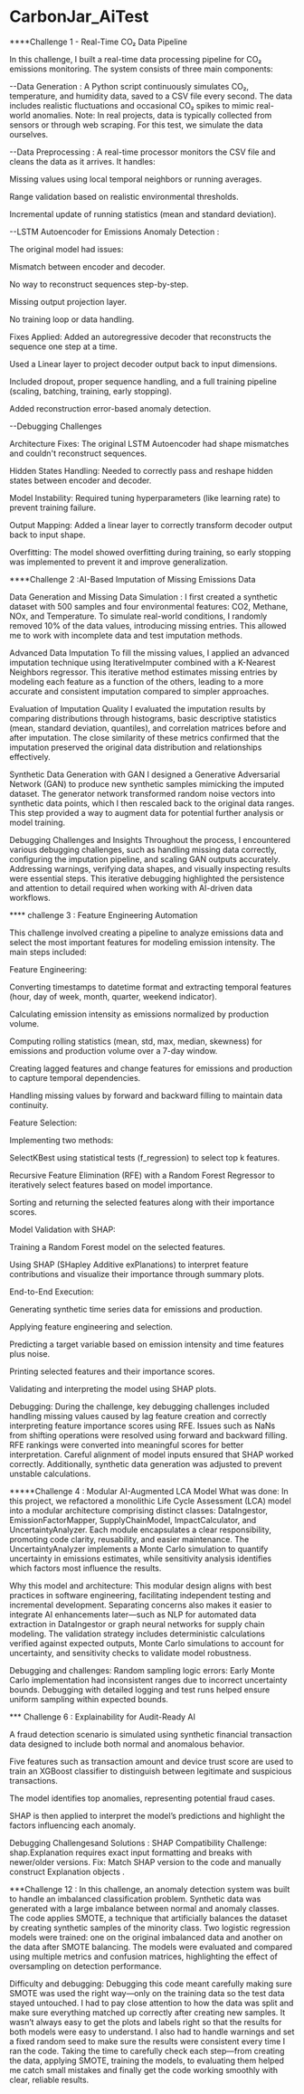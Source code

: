 # CarbonJar_AiTest
****Challenge 1 - Real-Time CO₂ Data Pipeline

In this challenge, I built a real-time data processing pipeline for CO₂ emissions monitoring. The system consists of three main components:

--Data Generation :
A Python script continuously simulates CO₂, temperature, and humidity data, saved to a CSV file every second. The data includes realistic fluctuations and occasional CO₂ spikes to mimic real-world anomalies.
Note: In real projects, data is typically collected from sensors or through web scraping. For this test, we simulate the data ourselves.

--Data Preprocessing :
A real-time processor monitors the CSV file and cleans the data as it arrives. It handles:

Missing values using local temporal neighbors or running averages.

Range validation based on realistic environmental thresholds.

Incremental update of running statistics (mean and standard deviation).


--LSTM Autoencoder for Emissions Anomaly Detection :

The original model had  issues:

Mismatch between encoder and decoder.

No way to reconstruct sequences step-by-step.

Missing output projection layer.

No training loop or data handling.

Fixes Applied:
Added an autoregressive decoder that reconstructs the sequence one step at a time.

Used a Linear layer to project decoder output back to input dimensions.

Included dropout, proper sequence handling, and a full training pipeline (scaling, batching, training, early stopping).

Added reconstruction error-based anomaly detection.

--Debugging Challenges 

Architecture Fixes: The original LSTM Autoencoder had shape mismatches and couldn't reconstruct sequences.

Hidden States Handling: Needed to correctly pass and reshape hidden states between encoder and decoder.

Model Instability: Required tuning hyperparameters (like learning rate) to prevent training failure.

Output Mapping: Added a linear layer to correctly transform decoder output back to input shape.


Overfitting: The model showed overfitting during training, so early stopping was implemented to prevent it and improve generalization.


****Challenge 2 :AI-Based Imputation of Missing Emissions Data

Data Generation and Missing Data Simulation :
I first created a synthetic dataset with 500 samples and four environmental features: CO2, Methane, NOx, and Temperature. To simulate real-world conditions, I randomly removed 10% of the data values, introducing missing entries. This allowed me to work with incomplete data and test imputation methods.

Advanced Data Imputation
To fill the missing values, I applied an advanced imputation technique using IterativeImputer combined with a K-Nearest Neighbors regressor. This iterative method estimates missing entries by modeling each feature as a function of the others, leading to a more accurate and consistent imputation compared to simpler approaches.

Evaluation of Imputation Quality
I evaluated the imputation results by comparing distributions through histograms, basic descriptive statistics (mean, standard deviation, quantiles), and correlation matrices before and after imputation. The close similarity of these metrics confirmed that the imputation preserved the original data distribution and relationships effectively.

Synthetic Data Generation with GAN
I designed a Generative Adversarial Network (GAN) to produce new synthetic samples mimicking the imputed dataset. The generator network transformed random noise vectors into synthetic data points, which I then rescaled back to the original data ranges. This step provided a way to augment data for potential further analysis or model training.

Debugging Challenges and Insights
Throughout the process, I encountered various debugging challenges, such as handling missing data correctly, configuring the imputation pipeline, and scaling GAN outputs accurately. Addressing warnings, verifying data shapes, and visually inspecting results were essential steps. This iterative debugging highlighted the persistence and attention to detail required when working with AI-driven data workflows.

**** challenge 3 :   Feature Engineering Automation  

This challenge involved creating a  pipeline to analyze emissions data and select the most important features for modeling emission intensity. The main steps included:

Feature Engineering:

Converting timestamps to datetime format and extracting temporal features (hour, day of week, month, quarter, weekend indicator).

Calculating emission intensity as emissions normalized by production volume.

Computing rolling statistics (mean, std, max, median, skewness) for emissions and production volume over a 7-day window.

Creating lagged features and change features for emissions and production to capture temporal dependencies.

Handling missing values by forward and backward filling to maintain data continuity.

Feature Selection:

Implementing two methods:

SelectKBest using statistical tests (f_regression) to select top k features.

Recursive Feature Elimination (RFE) with a Random Forest Regressor to iteratively select features based on model importance.

Sorting and returning the selected features along with their importance scores.

Model Validation with SHAP:

Training a Random Forest model on the selected features.

Using SHAP (SHapley Additive exPlanations) to interpret feature contributions and visualize their importance through summary plots.

End-to-End Execution:

Generating synthetic time series data for emissions and production.

Applying feature engineering and selection.

Predicting a target variable based on emission intensity and time features plus noise.

Printing selected features and their importance scores.

Validating and interpreting the model using SHAP plots.

Debugging:
During the challenge, key debugging challenges included handling missing values caused by lag feature creation and correctly interpreting feature importance scores using RFE. Issues such as NaNs from shifting operations were resolved using forward and backward filling. RFE rankings were converted into meaningful scores for better interpretation. Careful alignment of model inputs ensured that SHAP worked correctly. Additionally, synthetic data generation was adjusted to prevent unstable calculations.


*****Challenge 4 :  Modular AI-Augmented LCA Model
What was done:
In this project, we refactored a monolithic Life Cycle Assessment (LCA) model into a modular architecture comprising distinct classes: DataIngestor, EmissionFactorMapper, SupplyChainModel, ImpactCalculator, and UncertaintyAnalyzer. Each module encapsulates a clear responsibility, promoting code clarity, reusability, and easier maintenance. The UncertaintyAnalyzer implements a Monte Carlo simulation to quantify uncertainty in emissions estimates, while sensitivity analysis identifies which factors most influence the results.

Why this model and architecture:
This modular design aligns with best practices in software engineering, facilitating independent testing and incremental development. Separating concerns also makes it easier to integrate AI enhancements later—such as NLP for automated data extraction in DataIngestor or graph neural networks for supply chain modeling. The validation strategy includes deterministic calculations verified against expected outputs, Monte Carlo simulations to account for uncertainty, and sensitivity checks to validate model robustness.

Debugging and challenges:
Random sampling logic errors: Early Monte Carlo implementation had inconsistent ranges due to incorrect uncertainty bounds. Debugging with detailed logging and test runs helped ensure uniform sampling within expected bounds.

*** Challenge 6 : Explainability for Audit-Ready AI 

A fraud detection scenario is simulated using synthetic financial transaction data designed to include both normal and anomalous behavior.

Five features such as transaction amount and device trust score are used to train an XGBoost classifier to distinguish between legitimate and suspicious transactions.

The model identifies top anomalies, representing potential fraud cases.

SHAP  is then applied to interpret the model’s predictions and highlight the factors influencing each anomaly.


 
 Debugging Challengesand  Solutions :
SHAP Compatibility 
Challenge: shap.Explanation requires exact input formatting and  breaks with newer/older versions.
Fix: Match SHAP version to the code and manually construct Explanation objects .


***Challenge 12 : 
In this challenge, an anomaly detection system was built to handle an imbalanced classification problem. Synthetic data was generated with a large imbalance between normal and anomaly classes. The code applies SMOTE, a technique that artificially balances the dataset by creating synthetic samples of the minority class. Two logistic regression models were trained: one on the original imbalanced data and another on the data after SMOTE balancing. The models were evaluated and compared using multiple metrics and confusion matrices, highlighting the effect of oversampling on detection performance.

Difficulty and debugging:
Debugging this code meant carefully making sure SMOTE was used the right way—only on the training data so the test data stayed untouched. I had to pay close attention to how the data was split and make sure everything matched up correctly after creating new samples. It wasn’t always easy to get the plots and labels right so that the results for both models were easy to understand. I also had to handle warnings and set a fixed random seed to make sure the results were consistent every time I ran the code. Taking the time to carefully check each step—from creating the data, applying SMOTE, training the models, to evaluating them helped me catch small mistakes and finally get the code working smoothly with clear, reliable results.

